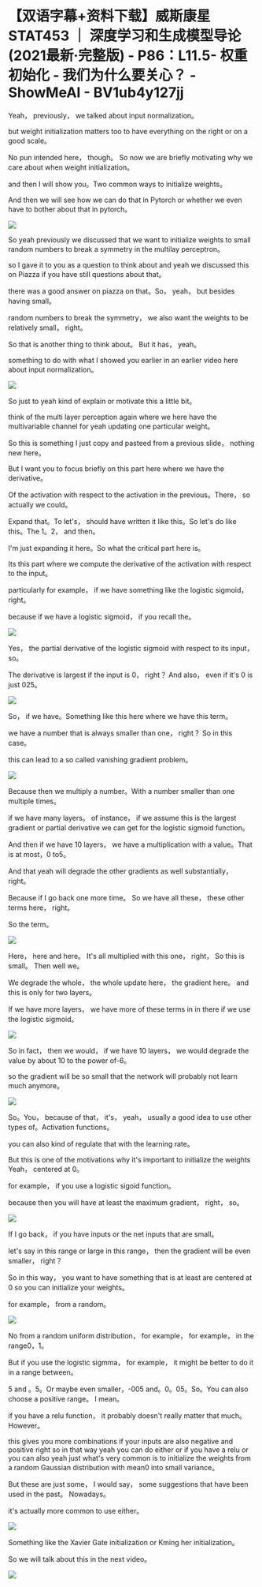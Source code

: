 # 【双语字幕+资料下载】威斯康星 STAT453 ｜ 深度学习和生成模型导论(2021最新·完整版) - P86：L11.5- 权重初始化 - 我们为什么要关心？ - ShowMeAI - BV1ub4y127jj

Yeah， previously， we talked about input normalization。

 but weight initialization matters too to have everything on the right or on a good scale。

 No pun intended here， though。 So now we are briefly motivating why we care about when weight initialization。

 and then I will show you。Two common ways to initialize weights。

 And then we will see how we can do that in Pytorch or whether we even have to bother about that in pytorch。



![](img/b444b83388851b46a62cc1479b3a496e_1.png)

So yeah previously we discussed that we want to initialize weights to small random numbers to break a symmetry in the multilay perceptron。

 so I gave it to you as a question to think about and yeah we discussed this on Piazza if you have still questions about that。

 there was a good answer on piazza on that。So， yeah， but besides having small。

 random numbers to break the symmetry， we also want the weights to be relatively small， right。

 So that is another thing to think about。 But it has， yeah。

 something to do with what I showed you earlier in an earlier video here about input normalization。



![](img/b444b83388851b46a62cc1479b3a496e_3.png)

So just to yeah kind of explain or motivate this a little bit。

 think of the multi layer perception again where we here have the multivariable channel for yeah updating one particular weight。

 So this is something I just copy and pasteed from a previous slide， nothing new here。

But I want you to focus briefly on this part here where we have the derivative。

Of the activation with respect to the activation in the previous。There， so actually we could。

Expand that。To let's， should have written it like this。So let's do like this。The 1。2， and then。

I'm just expanding it here。So what the critical part here is。

Its this part where we compute the derivative of the activation with respect to the input。

 particularly for example， if we have something like the logistic sigmoid， right。

 because if we have a logistic sigmoid， if you recall the。



![](img/b444b83388851b46a62cc1479b3a496e_5.png)

Yes， the partial derivative of the logistic sigmoid with respect to its input， so。

The derivative is largest if the input is 0， right？ And also， even if it's 0 is just 025。



![](img/b444b83388851b46a62cc1479b3a496e_7.png)

So， if we have。Something like this here where we have this term。

 we have a number that is always smaller than one， right？ So in this case。

 this can lead to a so called vanishing gradient problem。



![](img/b444b83388851b46a62cc1479b3a496e_9.png)

Because then we multiply a number。With a number smaller than one multiple times。

 if we have many layers。 of instance， if we assume this is the largest gradient or partial derivative we can get for the logistic sigmoid function。

 And then if we have 10 layers， we have a multiplication with a value。That is at most，0 to5。

And that yeah will degrade the other gradients as well substantially， right。

 Because if I go back one more time。 So we have all these， these other terms here， right。

 So the term。

![](img/b444b83388851b46a62cc1479b3a496e_11.png)

Here， here and here。 It's all multiplied with this one， right， So this is small。 Then well we。

We degrade the whole， the whole update here， the gradient here。 and this is only for two layers。

 If we have more layers， we have more of these terms in in there if we use the logistic sigmoid。



![](img/b444b83388851b46a62cc1479b3a496e_13.png)

So in fact， then we would， if we have 10 layers， we would degrade the value by about 10 to the power of-6。

 so the gradient will be so small that the network will probably not learn much anymore。



![](img/b444b83388851b46a62cc1479b3a496e_15.png)

So。You， because of that， it's， yeah， usually a good idea to use other types of。Activation functions。

 you can also kind of regulate that with the learning rate。

 But this is one of the motivations why it's important to initialize the weights Yeah， centered at 0。

 for example， if you use a logistic sigoid function。

 because then you will have at least the maximum gradient， right， so。



![](img/b444b83388851b46a62cc1479b3a496e_17.png)

If I go back， if you have inputs or the net inputs that are small。

 let's say in this range or large in this range， then the gradient will be even smaller， right？

 So in this way， you want to have something that is at least are centered at 0 so you can initialize your weights。

 for example， from a random。

![](img/b444b83388851b46a62cc1479b3a496e_19.png)

No from a random uniform distribution， for example， for example， in the range0，1。

 But if you use the logistic sigmma， for example， it might be better to do it in a range between。

5 and 。5。Or maybe even smaller，-005 and。0。05。So。You can also choose a positive range。 I mean。

 if you have a relu function， it probably doesn't really matter that much。 However。

 this gives you more combinations if your inputs are also negative and positive right so in that way yeah you can do either or if you have a relu or you can also yeah just what's very common is to initialize the weights from a random Gaussian distribution with mean0 into small variance。

But these are just some， I would say， some suggestions that have been used in the past。 Nowadays。

 it's actually more common to use either。

![](img/b444b83388851b46a62cc1479b3a496e_21.png)

Something like the Xavier Gate initialization or Kming her initialization。

 So we will talk about this in the next video。

![](img/b444b83388851b46a62cc1479b3a496e_23.png)